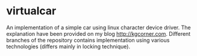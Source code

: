 virtualcar
==========

An implementation of a simple car using linux character device driver.
The explanation have been provided on my blog http://kgcorner.com. Different branches of the repository contains implementation using various technologies (differs mainly in locking technique).
